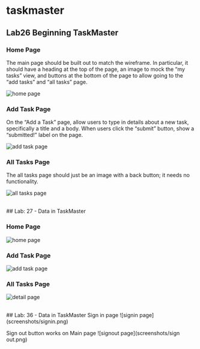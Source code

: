 # taskmaster

## Lab26   Beginning TaskMaster

### Home Page

The main page should be built out to match the wireframe. In particular, it should have a heading at the top of the page, an image to mock the “my tasks” view, and buttons at the bottom of the page to allow going to the “add tasks” and “all tasks” page.

![home page](screenshots/home.png)

### Add Task Page

On the “Add a Task” page, allow users to type in details about a new task, specifically a title and a body. When users click the “submit” button, show a “submitted!” label on the page.

![add task page](screenshots/addtasks.png)

### All Tasks Page

The all tasks page should just be an image with a back button; it needs no functionality.

![all tasks page](screenshots/alltasks.png)

<br>
## Lab: 27 - Data in TaskMaster

### Home Page
![home page](screenshots/lab27home.png)

### Add Task Page
![add task page](screenshots/lab27addtask.png)

### All Tasks Page
![detail page](screenshots/lab27detail.png)

<br>
## Lab: 36 - Data in TaskMaster
Sign in page
![signin page](screenshots/signin.png)

Sign out button works on Main page
![signout page](screenshots/sign out.png)


